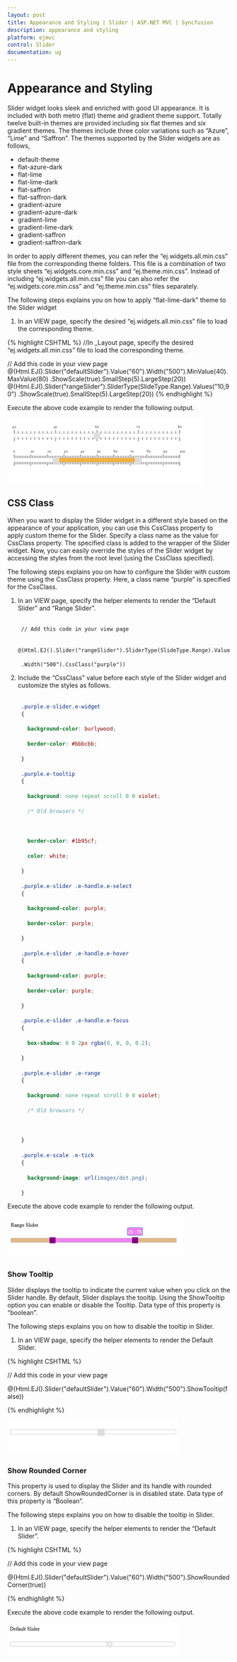 ```yaml
---
layout: post
title: Appearance and Styling | Slider | ASP.NET MVC | Syncfusion
description: appearance and styling	
platform: ejmvc
control: Slider
documentation: ug
---
```


# Appearance and Styling	

Slider widget looks sleek and enriched with good UI appearance. It is included with both metro (flat) theme and gradient theme support. Totally twelve built-in themes are provided including six flat themes and six gradient themes. The themes include three color variations such as “Azure”, “Lime” and “Saffron”. The themes supported by the Slider widgets are as follows,

* default-theme
* flat-azure-dark
* flat-lime
* flat-lime-dark
* flat-saffron
* flat-saffron-dark
* gradient-azure
* gradient-azure-dark
* gradient-lime
* gradient-lime-dark
* gradient-saffron
* gradient-saffron-dark



In order to apply different themes, you can refer the “ej.widgets.all.min.css” file from the corresponding theme folders. This file is a combination of two style sheets “ej.widgets.core.min.css” and “ej.theme.min.css”. Instead of including “ej.widgets.all.min.css” file you can also refer the “ej.widgets.core.min.css” and “ej.theme.min.css” files separately. 

The following steps explains you on how to apply “flat-lime-dark” theme to the Slider widget

1. In an VIEW page, specify the desired “ej.widgets.all.min.css” file to load the corresponding theme.

{% highlight CSHTML %}
//In _Layout page, specify the desired
 “ej.widgets.all.min.css” file to load the corresponding theme.
 <head>
 <title>Slider</title>
 <!--Flat-saffron theme-->
 <link href="http://cdn.syncfusion.com/13.1.0.21/js/web/flat-saffron-dark/ej.web.all.min.css" rel="stylesheet" />
 <!--scripts-->
 <script src="http://cdn.syncfusion.com/js/assets/external/jquery-1.10.2.min.js"></script>
 <script src="http://cdn.syncfusion.com/13.1.0.21/js/web/ej.web.all.min.js"></script>
 </head></td><td>

// Add this code in your view page
    @(Html.EJ().Slider("defaultSlider").Value("60").Width("500").MinValue(40).MaxValue(80)    .ShowScale(true).SmallStep(5).LargeStep(20))
    @(Html.EJ().Slider("rangeSlider").SliderType(SlideType.Range).Values("10,90")    .ShowScale(true).SmallStep(5).LargeStep(20))
{% endhighlight %}



Execute the above code example to render the following output.

![](Appearance-and-Styling_images/Appearance-and-Styling_img1.png)



## CSS Class

When you want to display the Slider widget in a different style based on the appearance of your application, you can use this CssClass property to apply custom theme for the Slider. Specify a class name as the value for CssClass property. The specified class is added to the wrapper of the Slider widget. Now, you can easily override the styles of the Slider widget by accessing the styles from the root level (using the CssClass specified).

The following steps explains you on how to configure the Slider with custom theme using the CssClass property. Here, a class name “purple” is specified for the CssClass.

1. In an VIEW page, specify the helper elements to render the “Default Slider” and “Range Slider”.

   ~~~ cshtml

	// Add this code in your view page

	@(Html.EJ().Slider("rangeSlider").SliderType(SlideType.Range).Values("25,75")

	.Width("500").CssClass("purple"))

   ~~~
   

2. Include the “CssClass” value before each style of the Slider widget and customize the styles as follows.


   ~~~ css

	.purple.e-slider.e-widget 
	{

	  background-color: burlywood;

	  border-color: #bbbcbb;

	}

	.purple.e-tooltip 
	{

	  background: none repeat scroll 0 0 violet;

	  /* Old browsers */



	  border-color: #1b95cf;

	  color: white;

	}

	.purple.e-slider .e-handle.e-select 
	{

	  background-color: purple;

	  border-color: purple;

	}

	.purple.e-slider .e-handle.e-hover 
	{

	  background-color: purple;

	  border-color: purple;

	}

	.purple.e-slider .e-handle.e-focus 
	{

	  box-shadow: 0 0 2px rgba(0, 0, 0, 0.2);

	}

	.purple.e-slider .e-range 
	{

	  background: none repeat scroll 0 0 violet;

	  /* Old browsers */



	}

	.purple.e-scale .e-tick 
	{

	  background-image: url(images/dot.png);

	}
   ~~~
   

Execute the above code example to render the following output.

![](Appearance-and-Styling_images/Appearance-and-Styling_img2.png)



### Show Tooltip

Slider displays the tooltip to indicate the current value when you click on the Slider handle. By default, Slider displays the tooltip. Using the ShowTooltip option you can enable or disable the Tooltip. Data type of this property is “boolean”.

The following steps explains you on how to disable the tooltip in Slider.

1. In an VIEW page, specify the helper elements to render the Default Slider.

{% highlight CSHTML %}

// Add this code in your view page

@(Html.EJ().Slider("defaultSlider").Value("60").Width("500").ShowTooltip(false))

{% endhighlight %}

![](Appearance-and-Styling_images/Appearance-and-Styling_img3.png)





### Show Rounded Corner

This property is used to display the Slider and its handle with rounded corners. By default ShowRoundedCorner is in disabled state. Data type of this property is “Boolean”.

The following steps explains you on how to disable the tooltip in Slider.

1. In an VIEW page, specify the helper elements to render the “Default Slider”.

{% highlight CSHTML %}

// Add this code in your view page

@(Html.EJ().Slider("defaultSlider").Value("60").Width("500").ShowRoundedCorner(true))

{% endhighlight %}

Execute the above code example to render the following output.

![](Appearance-and-Styling_images/Appearance-and-Styling_img4.png)



